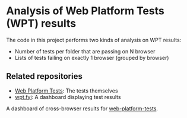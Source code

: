 # Analysis of Web Platform Tests (WPT) results

The code in this project performs two kinds of analysis on WPT results:

- Number of tests per folder that are passing on N browser
- Lists of tests failing on exactly 1 browser (grouped by browser)

## Related repositories

- [Web Platform Tests](https://github.com/w3c/web-platform-tests): The tests themselves
- [wpt.fyi](https://github.com/web-platform-tests/wpt.fyi): A dashboard displaying test results

A dashboard of cross-browser results for [web-platform-tests](https://github.com/w3c/web-platform-tests).
